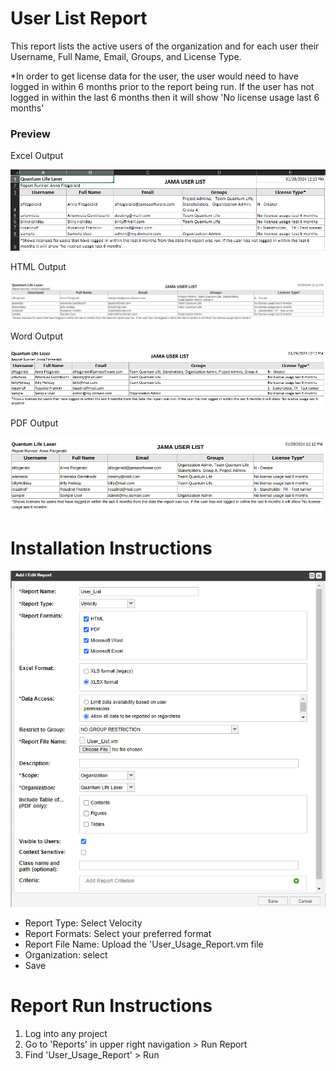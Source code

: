 # User List Report 

This report lists the active users of the organization and for each user their Username, Full Name, Email, Groups, and License Type. 

*In order to get license data for the user, the user would need to have logged in within 6 months prior to the report being run. If the user has not logged in within the last 6 months then it will show 'No license usage last 6 months'


### Preview 

Excel Output

![Example Excel Output](https://github.com/jamasoftware-ps/Community-Reports/blob/6d435538c9c9b6511fec7a76bde9190eb7ffb085/Login%20Usage%20Reports/User%20List%20Report/excel-example-user-list.png "Example Excel")

HTML Output 

![Example HTML](https://github.com/jamasoftware-ps/Community-Reports/blob/6d435538c9c9b6511fec7a76bde9190eb7ffb085/Login%20Usage%20Reports/User%20List%20Report/html-example-user-list.png "Example HTML")

Word Output

![Example Word](https://github.com/jamasoftware-ps/Community-Reports/blob/6d435538c9c9b6511fec7a76bde9190eb7ffb085/Login%20Usage%20Reports/User%20List%20Report/word-example-user-list.png "Example Word") 

PDF Output 

![Example PDF](https://github.com/jamasoftware-ps/Community-Reports/blob/6d435538c9c9b6511fec7a76bde9190eb7ffb085/Login%20Usage%20Reports/User%20List%20Report/pdf-example-user-list.png "Example PDF")

# Installation Instructions 
![Installation Configuration](https://github.com/jamasoftware-ps/Community-Reports/blob/7bb96f6d625a2d88cb54dadec5ae1246f2ab39ae/Login%20Usage%20Reports/User%20List%20Report/Installation_Configuration.png)

<ul> 
  <li>Report Type: Select Velocity</li>
  <li>Report Formats: Select your preferred format</li>
  <li>Report File Name: Upload the 'User_Usage_Report.vm file</li>
  <li>Organization: select</li>
  <li>Save</li>
</ul>

# Report Run Instructions 
<ol>
  <li>Log into any project</li>
  <li>Go to 'Reports' in upper right navigation > Run Report</li>
  <li>Find 'User_Usage_Report' > Run </li>
</ol>

